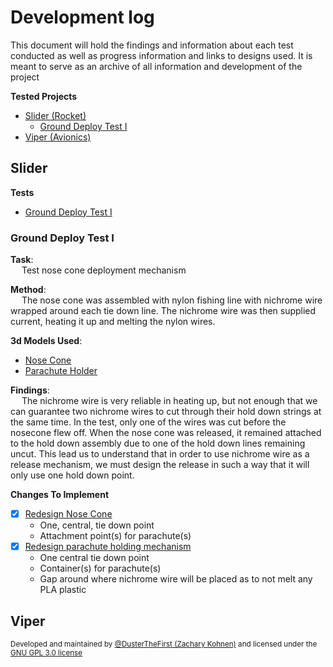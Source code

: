 
# Development log
This document will hold the findings and information about each test conducted
as well as progress information and links to designs used. It is meant to serve
as an archive of all information and development of the project

**Tested Projects**
- [Slider (Rocket)](#slider)
    - [Ground Deploy Test I](#ground-deploy-test-i)
- [Viper (Avionics)](#viper)

## Slider

**Tests**
- [Ground Deploy Test I](#ground-deploy-test-i)

### Ground Deploy Test I

**Task**:<br>&emsp;
    Test nose cone deployment mechanism

**Method**:<br>&emsp;
    The nose cone was assembled with nylon fishing line with nichrome wire wrapped around each tie down line.
    The nichrome wire was then supplied current, heating it up and melting the nylon wires.

**3d Models Used**:
- [Nose Cone](https://github.com/DusterTheFirst/tvc/blob/a1a50608c714fe1a907a077f69319fac23ef29f5/rockets/slider/renders/Nose%20Cone.stl)
- [Parachute Holder](https://github.com/DusterTheFirst/tvc/blob/a1a50608c714fe1a907a077f69319fac23ef29f5/rockets/slider/renders/Parachute%20Holder.stl)

**Findings**:<br>&emsp;
    The nichrome wire is very reliable in heating up, but not enough that we can guarantee
    two nichrome wires to cut through their hold down strings at the same time. In the test,
    only one of the wires was cut before the nosecone flew off. When the nose cone was released,
    it remained attached to the hold down assembly due to one of the hold down lines remaining uncut.
    This lead us to understand that in order to use nichrome wire as a release mechanism,
    we must design the release in such a way that it will only use one hold down point.

**Changes To Implement**
- [x] [Redesign Nose Cone](https://github.com/DusterTheFirst/tvc/blob/00949badd6df8fbdd533ba6b04284b056b241a8f/rockets/slider/renders/Nose%20Cone.stl)
    - One, central, tie down point
    - Attachment point(s) for parachute(s)
- [x] [Redesign parachute holding mechanism](https://github.com/DusterTheFirst/tvc/blob/00949badd6df8fbdd533ba6b04284b056b241a8f/rockets/slider/renders/Parachute%20Holding.stl)
    - One central tie down point
    - Container(s) for parachute(s)
    - Gap around where nichrome wire will be placed as to not melt any PLA plastic

## Viper

<sub>Developed and maintained by [@DusterTheFirst (Zachary Kohnen)](https://github.com/dusterthefirst) and licensed under the [GNU GPL 3.0 license](license)</sub>